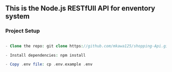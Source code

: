 ## This is the Node.js RESTfUll API for enventory system

### Project Setup
```php

- Clone the repo: git clone https://github.com/mkawa125/shopping-Api.git

- Install dependencies: npm install

- Copy .env file: cp .env.example .env


```
